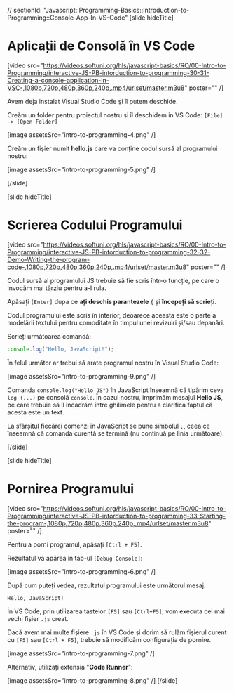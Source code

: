 // sectionId: "Javascript::Programming-Basics::Introduction-to-Programming::Console-App-In-VS-Code"
[slide hideTitle]
# Aplicații de Consolă în VS Code

[video src="https://videos.softuni.org/hls/javascript-basics/RO/00-Intro-to-Programming/interactive-JS-PB-intorduction-to-programming-30-31-Creating-a-console-application-in-VSC-,1080p,720p,480p,360p,240p,.mp4/urlset/master.m3u8" poster="" /]


Avem deja instalat Visual Studio Code și îl putem deschide.

Creăm un folder pentru proiectul nostru și îl deschidem in VS Code:
`[File] -> [Open Folder]`

[image assetsSrc="intro-to-programming-4.png" /]

Creăm un fișier numit **hello.js** care va conține codul sursă al programului nostru:

[image assetsSrc="intro-to-programming-5.png" /]

[/slide]

[slide hideTitle]
# Scrierea Codului Programului

[video src="https://videos.softuni.org/hls/javascript-basics/RO/00-Intro-to-Programming/interactive-JS-PB-intorduction-to-programming-32-32-Demo-Writing-the-program-code-,1080p,720p,480p,360p,240p,.mp4/urlset/master.m3u8" poster="" /]

Codul sursă al programului JS trebuie să fie scris într-o funcție, pe care o invocăm mai târziu pentru a-l rula.

Apăsați `[Enter]` dupa ce **ați deschis parantezele** `{` și  **începeți să scrieți**.

Codul programului este scris în interior, deoarece aceasta este o parte a modelării textului pentru comoditate în timpul unei revizuiri și/sau depanări.

Scrieți următoarea comandă:

```js
console.log("Hello, JavaScript!");
```

În felul următor ar trebui să arate programul nostru în Visual Studio Code:

[image assetsSrc="intro-to-programming-9.png" /]

Comanda `console.log("Hello JS")` în JavaScript înseamnă că tipărim ceva `log (...)` pe consolă `console`. În cazul nostru, imprimăm mesajul **Hello JS**, pe care trebuie să îl încadrăm între ghilimele pentru a clarifica faptul că acesta este un text.

La sfârșitul fiecărei comenzi în JavaScript se pune simbolul `;`, ceea ce înseamnă că comanda curentă se termină (nu continuă pe linia următoare).

[/slide]

[slide hideTitle]
# Pornirea Programului

[video src="https://videos.softuni.org/hls/javascript-basics/RO/00-Intro-to-Programming/interactive-JS-PB-intorduction-to-programming-33-Starting-the-program-,1080p,720p,480p,360p,240p,.mp4/urlset/master.m3u8" poster="" /]

Pentru a porni programul, apăsați `[Ctrl + F5]`.

Rezultatul va apărea în tab-ul `[Debug Console]`:

[image assetsSrc="intro-to-programming-6.png" /]

După cum puteți vedea, rezultatul programului este următorul mesaj:
```
Hello, JavaScript!
```
În VS Code, prin utilizarea tastelor `[F5]` sau `[Ctrl+F5]`, vom executa cel mai vechi fișier `.js` creat.

Dacă avem mai multe fișiere `.js` în VS Code și dorim să rulăm fișierul curent cu `[F5]` sau `[Ctrl + F5]`, trebuie să modificăm configurația de pornire.

[image assetsSrc="intro-to-programming-7.png" /]

Alternativ, utilizați extensia "**Code Runner**":

[image assetsSrc="intro-to-programming-8.png" /]
[/slide]

